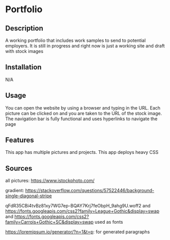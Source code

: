 # Portfolio

## Description

A working portfolio that includes work samples to send to potential employers. It is still in progress and right now is just a working site and draft with stock images

## Installation

N/A

## Usage

You can open the website by using a browser and typing in the URL. Each picture can be clicked on and you are taken to the URL of the stock image. The navigation bar is fully functional and uses hyperlinks to navigate the page


## Features

This app has multiple pictures and projects. This app deploys heavy CSS

## Sources

all pictures: https://www.istockphoto.com/

gradient: https://stackoverflow.com/questions/57522446/background-single-diagonal-stripe

qFdR35CBi4tvBz81xy7WG7ep-BQAY7Krj7feObpH_9ahg9U.woff2 and https://fonts.googleapis.com/css2?family=League+Gothic&display=swap and https://fonts.googleapis.com/css2?family=Carrois+Gothic+SC&display=swap used as fonts

https://loremipsum.io/generator/?n=1&t=p: for generated paragraphs

